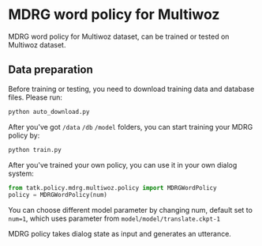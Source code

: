 # MDRG word policy for Multiwoz

MDRG word policy for Multiwoz dataset, can be trained or tested on Multiwoz dataset.

## Data preparation

Before training or testing, you need to download training data and database files. Please run:
```python
python auto_download.py
```

After you've got `/data` `/db` `/model` folders, you can start training your MDRG policy by:
```python
python train.py
```

After you've trained your own policy, you can use it in your own dialog system:

```python
from tatk.policy.mdrg.multiwoz.policy import MDRGWordPolicy
policy = MDRGWordPolicy(num)
```
You can choose different model parameter by changing num, default set to `num=1`, which uses parameter from `model/model/translate.ckpt-1`

MDRG policy takes dialog state as input and generates an utterance.
